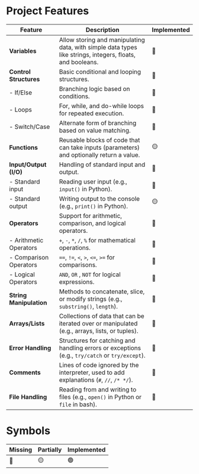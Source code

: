 # Project Features

| Feature              | Description                                                                                               | Implemented |
|----------------------|-----------------------------------------------------------------------------------------------------------|---------|
| **Variables**         | Allow storing and manipulating data, with simple data types like strings, integers, floats, and booleans. |   🔴    |
| **Control Structures**| Basic conditional and looping structures.                                                                 |    🔴  |
| - If/Else             | Branching logic based on conditions.                                                                      |   🔴    |
| - Loops               | For, while, and do-while loops for repeated execution.                                                    |   🔴    |
| - Switch/Case         | Alternate form of branching based on value matching.                                                      |   🔴    |
| **Functions**         | Reusable blocks of code that can take inputs (parameters) and optionally return a value.                  |   🟡   |
| **Input/Output (I/O)**| Handling of standard input and output.                                                                    |   🔴    |
| - Standard input      | Reading user input (e.g., `input()` in Python).                                                           |   🔴    |
| - Standard output     | Writing output to the console (e.g., `print()` in Python).                                                |   🟡    |
| **Operators**         | Support for arithmetic, comparison, and logical operators.                                                |   🔴    |
| - Arithmetic Operators| `+`, `-`, `*`, `/`, `%` for mathematical operations.                                                      |  🔴     |
| - Comparison Operators| `==`, `!=`, `<`, `>`, `<=`, `>=` for comparisons.                                                         |  🔴    |
| - Logical Operators   | `AND`, `OR` , `NOT` for logical expressions.                                                              |  🔴   |
| **String Manipulation**| Methods to concatenate, slice, or modify strings (e.g., `substring()`, `length`).                         |   🔴    |
| **Arrays/Lists**      | Collections of data that can be iterated over or manipulated (e.g., arrays, lists, or tuples).            |  🔴    |
| **Error Handling**    | Structures for catching and handling errors or exceptions (e.g., `try/catch` or `try/except`).            |   🔴   |
| **Comments**          | Lines of code ignored by the interpreter, used to add explanations (`#`, `//`, `/* */`).                  |  🔴    |
| **File Handling**     | Reading from and writing to files (e.g., `open()` in Python or `file` in bash).                           |   🔴    |

# Symbols

| Missing                 | Partially | Implemented |
|-------------------------|-----------|----------|
|  🔴  | 🟡          |    🟢   |

